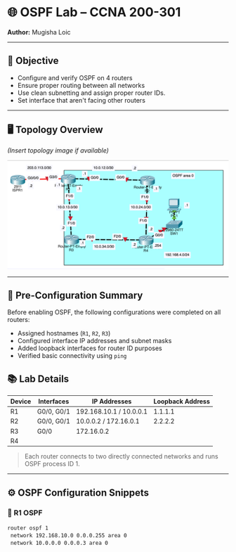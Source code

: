 # 🌐 OSPF Lab – CCNA 200-301  
**Author:** Mugisha Loic  

---

## 🧠 Objective  
- Configure and verify OSPF on 4 routers  
- Ensure proper routing between all networks  
- Use clean subnetting and assign proper router IDs.
- Set interface that aren't facing other routers 

---

## 🖥️ Topology Overview  
*(Insert topology image if available)*

![OSPF Topology](./Images/OSPF-LAB1-Topology.png)

---
## 🔧 Pre-Configuration Summary  
Before enabling OSPF, the following configurations were completed on all routers:
- Assigned hostnames (`R1`, `R2`, `R3`)
- Configured interface IP addresses and subnet masks
- Added loopback interfaces for router ID purposes
- Verified basic connectivity using `ping`
## 📚 Lab Details  

| Device | Interfaces | IP Addresses              | Loopback Address |
|--------|------------|---------------------------|------------------|
| R1     | G0/0, G0/1 | 192.168.10.1 / 10.0.0.1   |  1.1.1.1         |
| R2     | G0/0, G0/1 | 10.0.0.2 / 172.16.0.1     |  2.2.2.2         |
| R3     | G0/0       | 172.16.0.2                |                  |
| R4     |            |                           |                  |
> Each router connects to two directly connected networks and runs OSPF process ID 1.

---

## ⚙️ OSPF Configuration Snippets

### 🔹 R1 OSPF
```bash
router ospf 1
 network 192.168.10.0 0.0.0.255 area 0
 network 10.0.0.0 0.0.0.3 area 0
